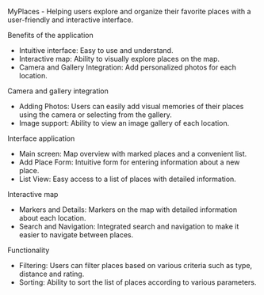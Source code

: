 MyPlaces - Helping users explore and organize their favorite places with a user-friendly and interactive interface.

Benefits of the application
* Intuitive interface: Easy to use and understand.
* Interactive map: Ability to visually explore places on the map.
* Camera and Gallery Integration: Add personalized photos for each location.

Camera and gallery integration
* Adding Photos: Users can easily add visual memories of their places using the camera or selecting from the gallery.
* Image support: Ability to view an image gallery of each location.

Interface application
* Main screen: Map overview with marked places and a convenient list.
* Add Place Form: Intuitive form for entering information about a new place.
* List View: Easy access to a list of places with detailed information.

Interactive map
* Markers and Details: Markers on the map with detailed information about each location.
* Search and Navigation: Integrated search and navigation to make it easier to navigate between places.

Functionality
* Filtering: Users can filter places based on various criteria such as type, distance and rating.
* Sorting: Ability to sort the list of places according to various parameters.



  

  

